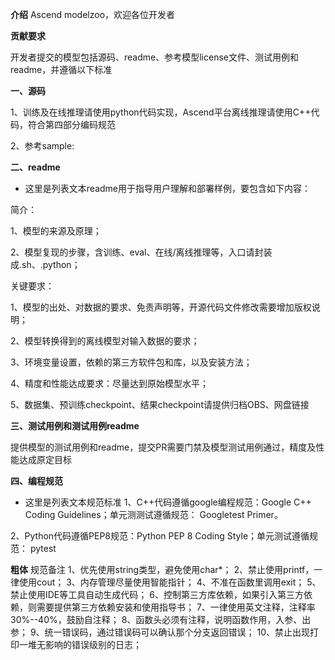  **介绍** 
Ascend modelzoo，欢迎各位开发者

 **贡献要求** 

开发者提交的模型包括源码、readme、参考模型license文件、测试用例和readme，并遵循以下标准

 **一、源码** 

1、训练及在线推理请使用python代码实现，Ascend平台离线推理请使用C++代码，符合第四部分编码规范

2、参考sample:

 **二、readme** 

- 这里是列表文本readme用于指导用户理解和部署样例，要包含如下内容：

简介：

1、模型的来源及原理；

2、模型复现的步骤，含训练、eval、在线/离线推理等，入口请封装成.sh、.python；

关键要求：

1、模型的出处、对数据的要求、免责声明等，开源代码文件修改需要增加版权说明；

2、模型转换得到的离线模型对输入数据的要求；

3、环境变量设置，依赖的第三方软件包和库，以及安装方法；

4、精度和性能达成要求：尽量达到原始模型水平；

5、数据集、预训练checkpoint、结果checkpoint请提供归档OBS、网盘链接

 **三、测试用例和测试用例readme** 

提供模型的测试用例和readme，提交PR需要门禁及模型测试用例通过，精度及性能达成原定目标

 **四、编程规范** 

- 这里是列表文本规范标准
1、C++代码遵循google编程规范：Google C++ Coding Guidelines；单元测测试遵循规范： Googletest Primer。

2、Python代码遵循PEP8规范：Python PEP 8 Coding Style；单元测试遵循规范： pytest

 **粗体** 规范备注
1、优先使用string类型，避免使用char*；
2、禁止使用printf，一律使用cout；
3、内存管理尽量使用智能指针；
4、不准在函数里调用exit；
5、禁止使用IDE等工具自动生成代码；
6、控制第三方库依赖，如果引入第三方依赖，则需要提供第三方依赖安装和使用指导书；
7、一律使用英文注释，注释率30%--40%，鼓励自注释；
8、函数头必须有注释，说明函数作用，入参、出参；
9、统一错误码，通过错误码可以确认那个分支返回错误；
10、禁止出现打印一堆无影响的错误级别的日志；